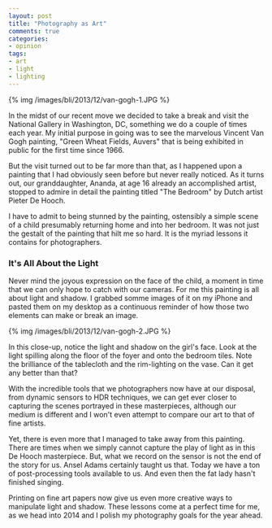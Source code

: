 ```yaml
---
layout: post
title: "Photography as Art"
comments: true
categories:
- opinion
tags:
- art
- light
- lighting
---
```


{% img /images/bli/2013/12/van-gogh-1.JPG %}

In the midst of our recent move we decided to take a break and visit the National Gallery in Washington, DC, something we do a couple of times each year. My initial purpose in going was to see the marvelous Vincent Van Gogh painting, "Green Wheat Fields, Auvers" that is being exhibited in public for the first time since 1966. 

<!--more-->

But the visit turned out to be far more than that, as I happened upon a painting that I had obviously seen before but never really noticed. As it turns out, our granddaughter, Ananda, at age 16 already an accomplished artist, stopped to admire in detail the painting titled "The Bedroom" by Dutch artist Pieter De Hooch. 

I have to admit to being stunned by the painting, ostensibly a simple scene of a child presumably returning home and into her bedroom. It was not just the gestalt of the painting that hilt me so hard. It is the myriad lessons it contains for photographers.

### It's All About the Light

Never mind the joyous expression on the face of the child, a moment in time that we can only hope to catch with our cameras. For me this painting is all about light and shadow. I grabbed somme images of it on my iPhone and pasted them on my desktop as a continuous reminder of how those two elements can make or break an image.

{% img /images/bli/2013/12/van-gogh-2.JPG %}

In this close-up, notice the light and shadow on the girl's face. Look at the light spilling along the floor of the foyer and onto the bedroom tiles. Note the brilliance of the tablecloth and the rim-lighting on the vase. Can it get any better than that?

With the incredible tools that we photographers now have at our disposal, from dynamic sensors to HDR techniques, we can get ever closer to capturing the scenes portrayed in these masterpieces, although our medium is different and I won't even attempt to compare our art to that of fine artists.

Yet, there is even more that I managed to take away from this painting. There are times when we simply cannot capture the play of light as in this De Hooch masterpiece. But, what we record on the sensor is not the end of the story for us. Ansel Adams certainly taught us that. Today we have a ton of post-processing tools available to us. And even then the fat lady hasn't finished singing. 

Printing on fine art papers now give us even more creative ways to manipulate light and shadow. These lessons come at a perfect time for me, as we head into 2014 and I polish my photography goals for the year ahead. 
